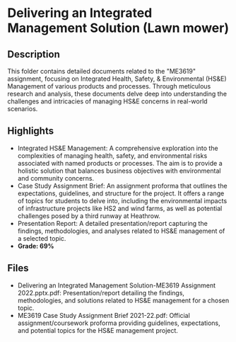 # Delivering an Integrated Management Solution (Lawn mower)
## Description
This folder contains detailed documents related to the "ME3619" assignment, focusing on Integrated Health, Safety, & Environmental (HS&E) Management of various products and processes. Through meticulous research and analysis, these documents delve deep into understanding the challenges and intricacies of managing HS&E concerns in real-world scenarios.

## Highlights
- Integrated HS&E Management: A comprehensive exploration into the complexities of managing health, safety, and environmental risks associated with named products or processes. The aim is to provide a holistic solution that balances business objectives with environmental and community concerns.
- Case Study Assignment Brief: An assignment proforma that outlines the expectations, guidelines, and structure for the project. It offers a range of topics for students to delve into, including the environmental impacts of infrastructure projects like HS2 and wind farms, as well as potential challenges posed by a third runway at Heathrow.
- Presentation Report: A detailed presentation/report capturing the findings, methodologies, and analyses related to HS&E management of a selected topic.
- **Grade: 69%**

## Files
- Delivering an Integrated Management Solution-ME3619 Assignment 2022.pptx.pdf: Presentation/report detailing the findings, methodologies, and solutions related to HS&E management for a chosen topic.
- ME3619 Case Study Assignment Brief 2021-22.pdf: Official assignment/coursework proforma providing guidelines, expectations, and potential topics for the HS&E management project.
